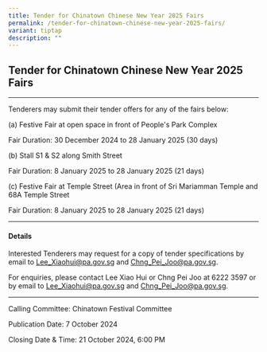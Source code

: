 ```yaml
---
title: Tender for Chinatown Chinese New Year 2025 Fairs
permalink: /tender-for-chinatown-chinese-new-year-2025-fairs/
variant: tiptap
description: ""
---
```

<h2>Tender for Chinatown Chinese New Year 2025 Fairs</h2>
<hr>
<p>Tenderers may submit their tender offers for any of the fairs below:</p>
<p>(a) Festive Fair at open space in front of People's Park Complex</p>
<p>Fair Duration: 30 December 2024 to 28 January 2025 (30 days)</p>
<p>(b) Stall S1 &amp; S2 along Smith Street</p>
<p>Fair Duration: 8 January 2025 to 28 January 2025 (21 days)</p>
<p>(c) Festive Fair at Temple Street (Area in front of Sri Mariamman Temple
and 68A Temple Street</p>
<p>Fair Duration: 8 January 2025 to 28 January 2025 (21 days)</p>
<hr>
<h4>Details</h4>
<p>Interested Tenderers may request for a copy of tender specifications by
email to <a href="mailto:Lee_Xiaohui@pa.gov.sg" rel="noopener noreferrer nofollow" target="_blank">Lee_Xiaohui@pa.gov.sg</a> and
<a href="mailto:Chng_Pei_Joo@pa.gov.sg" rel="noopener noreferrer nofollow" target="_blank">Chng_Pei_Joo@pa.gov.sg</a>.</p>
<p>For enquiries, please contact Lee Xiao Hui or Chng Pei Joo at 6222 3597
or by email to <a href="mailto:Lee_Xiaohui@pa.gov.sg" rel="noopener noreferrer nofollow" target="_blank">Lee_Xiaohui@pa.gov.sg</a> and
<a href="mailto:Chng_Pei_Joo@pa.gov.sg" rel="noopener noreferrer nofollow" target="_blank">Chng_Pei_Joo@pa.gov.sg</a>.</p>
<hr>
<p>Calling Committee: Chinatown Festival Committee</p>
<p>Publication Date: 7 October 2024</p>
<p>Closing Date &amp; Time: 21 October 2024, 6:00 PM</p>
<p></p>